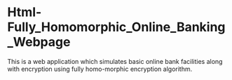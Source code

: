 # Html-Fully_Homomorphic_Online_Banking_Webpage
This is a web application which simulates basic online bank facilities along with encryption using fully homo-morphic encryption algorithm.
